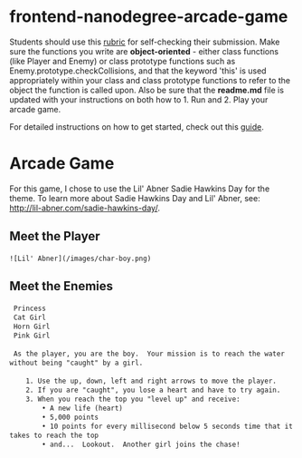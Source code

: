 frontend-nanodegree-arcade-game
===============================

Students should use this [rubric](https://review.udacity.com/#!/projects/2696458597/rubric) for self-checking their submission. Make sure the functions you write are **object-oriented** - either class functions (like Player and Enemy) or class prototype functions such as Enemy.prototype.checkCollisions, and that the keyword 'this' is used appropriately within your class and class prototype functions to refer to the object the function is called upon. Also be sure that the **readme.md** file is updated with your instructions on both how to 1. Run and 2. Play your arcade game.

For detailed instructions on how to get started, check out this [guide](https://docs.google.com/document/d/1v01aScPjSWCCWQLIpFqvg3-vXLH2e8_SZQKC8jNO0Dc/pub?embedded=true).

# Arcade Game
For this game, I chose to use the Lil' Abner Sadie Hawkins Day for the theme.
To learn more about Sadie Hawkins Day and Lil' Abner, see: http://lil-abner.com/sadie-hawkins-day/.

## Meet the Player
    ![Lil' Abner](/images/char-boy.png)

## Meet the Enemies
     Princess
     Cat Girl
     Horn Girl
     Pink Girl

	 As the player, you are the boy.  Your mission is to reach the water without being "caught" by a girl.

 		1. Use the up, down, left and right arrows to move the player.
 		2. If you are "caught", you lose a heart and have to try again.
 		3. When you reach the top you "level up" and receive:
    	    • A new life (heart)
   	        • 5,000 points
        	• 10 points for every millisecond below 5 seconds time that it takes to reach the top
			• and...  Lookout.  Another girl joins the chase!

